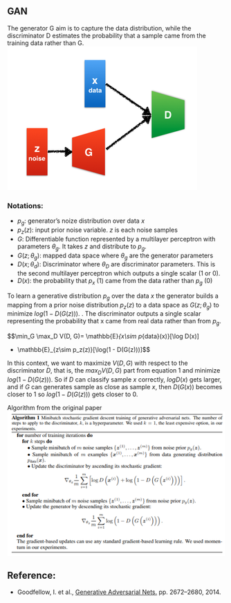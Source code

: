 ## GAN
The generator G aim is to capture the data distribution, while the discriminator D estimates the probability that a sample came from the training data rather than G.
![](images/gananormalydetect-f3345b7c.png)

### Notations:
- $p_g$: generator’s noize distribution over data $x$
- $p_z(z)$: input prior noise variable. $z$ is each noise samples
- $G$: Differentiable function represented by a multilayer perceptron with parameters $\theta_g$. It takes $z$ and distribute to $p_g$.
- $G(z; θ_g)$: mapped data space where $θ_g$ are the generator parameters
- $D(x; θ_d)$: Discriminator where $θ_D$ are discriminator parameters. This is the second multilayer perceptron which outputs a single scalar (1 or 0).
- $D(x)$: the probability that $p_x$ (1) came from the data rather than $p_g$ (0)


To learn a generative distribution $p_g$ over the data $x$ the generator builds a mapping from a prior noise distribution $p_z(z)$ to a data space as $G(z; θ_g)$ to minimize $log(1 − D(G(z)))$.
.
The discriminator outputs a single scalar representing the probability that x came from real data rather than from $p_g$.


$$\min_G \max_D V(D, G)=
\mathbb{E}_{x\sim p_{data}(x)}[\log D(x)]
+ \mathbb{E}_{z\sim p_z(z)}[\log(1 - D(G(z)))]$$

In this context, we want to maximize $V(D,G)$ with respect to the discriminator $D$, that is, the $max_DV(D,G)$ part from equation 1 and minimize $log(1 − D(G(z)))$.
So if $D$ can classify sample $x$ correctly, $logD(x)$ gets larger, and if $G$ can generates sample as close as sample $x$, then $D(G(x))$ becomes closer to 1 so $log(1 − D(G(z)))$ gets closer to 0.

Algorithm from the original paper
![](images/gananormalydetect-88de51d6.png)



## Reference:
- Goodfellow, I.  et al.,  [Generative Adversarial Nets.](http://papers.nips.cc/paper/5423-generative-adversarial-nets.pdf) pp. 2672–2680, 2014.
